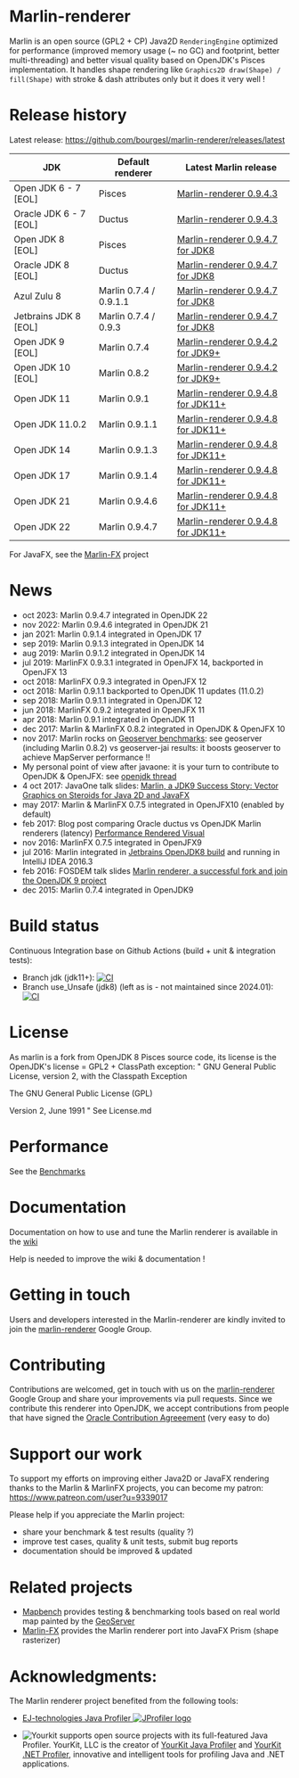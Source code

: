 Marlin-renderer
===============

Marlin is an open source (GPL2 + CP) Java2D ``RenderingEngine`` optimized for performance (improved memory usage (~ no GC) and footprint, better multi-threading) and better visual quality based on OpenJDK's Pisces implementation.
It handles shape rendering like ``Graphics2D draw(Shape) / fill(Shape)`` with stroke & dash attributes only but it does it very well !

Release history
===============

Latest release: https://github.com/bourgesl/marlin-renderer/releases/latest

| JDK | Default renderer | Latest Marlin release |
| --- | --- | --- |
| Open JDK 6 - 7   [EOL] | Pisces       | [Marlin-renderer 0.9.4.3](https://github.com/bourgesl/marlin-renderer/releases/tag/v0_9_4_3) |
| Oracle JDK 6 - 7 [EOL] | Ductus       | [Marlin-renderer 0.9.4.3](https://github.com/bourgesl/marlin-renderer/releases/tag/v0_9_4_3) |
| Open JDK 8       [EOL] | Pisces       | [Marlin-renderer 0.9.4.7 for JDK8](https://github.com/bourgesl/marlin-renderer/releases/tag/v0_9_4_7_jdk8) |
| Oracle JDK 8     [EOL] | Ductus       | [Marlin-renderer 0.9.4.7 for JDK8](https://github.com/bourgesl/marlin-renderer/releases/tag/v0_9_4_7_jdk8) |
| Azul Zulu 8            | Marlin 0.7.4 / 0.9.1.1 | [Marlin-renderer 0.9.4.7 for JDK8](https://github.com/bourgesl/marlin-renderer/releases/tag/v0_9_4_7_jdk8) |
| Jetbrains JDK 8  [EOL] | Marlin 0.7.4 / 0.9.3 | [Marlin-renderer 0.9.4.7 for JDK8](https://github.com/bourgesl/marlin-renderer/releases/tag/v0_9_4_7_jdk8) |
| Open JDK 9       [EOL] | Marlin 0.7.4 | [Marlin-renderer 0.9.4.2 for JDK9+](https://github.com/bourgesl/marlin-renderer/releases/tag/v0_9_4_2_jdk9) |
| Open JDK 10      [EOL] | Marlin 0.8.2 | [Marlin-renderer 0.9.4.2 for JDK9+](https://github.com/bourgesl/marlin-renderer/releases/tag/v0_9_4_2_jdk9) |
| Open JDK 11       | Marlin 0.9.1   | [Marlin-renderer 0.9.4.8 for JDK11+](https://github.com/bourgesl/marlin-renderer/releases/tag/v0_9_4_8) |
| Open JDK 11.0.2   | Marlin 0.9.1.1 | [Marlin-renderer 0.9.4.8 for JDK11+](https://github.com/bourgesl/marlin-renderer/releases/tag/v0_9_4_8) |
| Open JDK 14       | Marlin 0.9.1.3 | [Marlin-renderer 0.9.4.8 for JDK11+](https://github.com/bourgesl/marlin-renderer/releases/tag/v0_9_4_8) |
| Open JDK 17       | Marlin 0.9.1.4 | [Marlin-renderer 0.9.4.8 for JDK11+](https://github.com/bourgesl/marlin-renderer/releases/tag/v0_9_4_8) |
| Open JDK 21       | Marlin 0.9.4.6 | [Marlin-renderer 0.9.4.8 for JDK11+](https://github.com/bourgesl/marlin-renderer/releases/tag/v0_9_4_8) |
| Open JDK 22       | Marlin 0.9.4.7 | [Marlin-renderer 0.9.4.8 for JDK11+](https://github.com/bourgesl/marlin-renderer/releases/tag/v0_9_4_8) |

For JavaFX, see the [Marlin-FX](https://github.com/bourgesl/marlin-fx) project

News
====
* oct 2023: Marlin 0.9.4.7 integrated in OpenJDK 22
* nov 2022: Marlin 0.9.4.6 integrated in OpenJDK 21
* jan 2021: Marlin 0.9.1.4 integrated in OpenJDK 17
* sep 2019: Marlin 0.9.1.3 integrated in OpenJDK 14
* aug 2019: Marlin 0.9.1.2 integrated in OpenJDK 14
* jul 2019: MarlinFX 0.9.3.1 integrated in OpenJFX 14, backported in OpenJFX 13
* oct 2018: MarlinFX 0.9.3 integrated in OpenJFX 12
* oct 2018: Marlin 0.9.1.1 backported to OpenJDK 11 updates (11.0.2)
* sep 2018: Marlin 0.9.1.1 integrated in OpenJDK 12
* jun 2018: MarlinFX 0.9.2 integrated in OpenJFX 11
* apr 2018: Marlin 0.9.1 integrated in OpenJDK 11
* dec 2017: Marlin & MarlinFX 0.8.2 integrated in OpenJDK & OpenJFX 10
* nov 2017: Marlin rocks on [Geoserver benchmarks](https://gmf-test.sig.cloud.camptocamp.net/ms_perfs/): see geoserver (including Marlin 0.8.2) vs geoserver-jai results: it boosts geoserver to achieve MapServer performance !!
* My personal point of view after javaone: it is your turn to contribute to OpenJDK & OpenJFX: see [openjdk thread](http://mail.openjdk.java.net/pipermail/openjfx-dev/2017-October/020900.html)
* 4 oct 2017: JavaOne talk slides: [Marlin, a JDK9 Success Story: Vector Graphics on Steroids for Java 2D and JavaFX](https://github.com/bourgesl/bourgesl.github.io/raw/master/javaone2017/slides/javaone-marlin-talk.pdf)
* may 2017: Marlin & MarlinFX 0.7.5 integrated in OpenJFX10 (enabled by default)
* feb 2017: Blog post comparing Oracle ductus vs OpenJDK Marlin renderers (latency) [Performance Rendered Visual](https://www.azul.com/performance-rendered-visual/)
* nov 2016: MarlinFX 0.7.5 integrated in OpenJFX9
* jul 2016: Marlin integrated in [Jetbrains OpenJDK8 build](https://github.com/JetBrains/jdk8u) and running in IntelliJ IDEA 2016.3
* feb 2016: FOSDEM talk slides [Marlin renderer, a successful fork and join the OpenJDK 9 project](https://bourgesl.github.io/fosdem-2016/slides/fosdem-2016-Marlin.pdf)
* dec 2015: Marlin 0.7.4 integrated in OpenJDK9


Build status
============
Continuous Integration base on Github Actions (build + unit & integration tests):
   * Branch jdk (jdk11+): [![CI](https://github.com/bourgesl/marlin-renderer/actions/workflows/build.yml/badge.svg?branch=jdk)](https://github.com/bourgesl/marlin-renderer/actions/workflows/build.yml)
   * Branch use_Unsafe (jdk8) (left as is - not maintained since 2024.01): 
[![CI](https://github.com/bourgesl/marlin-renderer/actions/workflows/build.yml/badge.svg?branch=use_Unsafe)](https://github.com/bourgesl/marlin-renderer/actions/workflows/build.yml)


License
=======

As marlin is a fork from OpenJDK 8 Pisces source code, its license is the OpenJDK's license = GPL2 + ClassPath exception:
"
GNU General Public License, version 2,
with the Classpath Exception

The GNU General Public License (GPL)

Version 2, June 1991
"
See License.md


Performance
===========

See the [Benchmarks](https://github.com/bourgesl/marlin-renderer/wiki/Benchmarks)


Documentation
=============
Documentation on how to use and tune the Marlin renderer is available in the [wiki]( https://github.com/bourgesl/marlin-renderer/wiki)

Help is needed to improve the wiki & documentation !


Getting in touch
================

Users and developers interested in the Marlin-renderer are kindly invited to join the [marlin-renderer](https://groups.google.com/forum/#!forum/marlin-renderer) Google Group.


Contributing
============

Contributions are welcomed, get in touch with us on the [marlin-renderer](https://groups.google.com/forum/#!forum/marlin-renderer) Google Group and share your improvements via pull requests. 
Since we contribute this renderer into OpenJDK, we accept contributions from people that have signed the [Oracle Contribution Agreeement](http://www.oracle.com/technetwork/community/oca-486395.html) (very easy to do)


Support our work
================

To support my efforts on improving either Java2D or JavaFX rendering thanks to the Marlin & MarlinFX projects, you can become my patron: https://www.patreon.com/user?u=9339017

Please help if you appreciate the Marlin project:
   * share your benchmark & test results (quality ?)
   * improve test cases, quality & unit tests, submit bug reports
   * documentation should be improved & updated


Related projects
================

- [Mapbench](https://github.com/bourgesl/mapbench) provides testing & benchmarking tools based on real world map painted by the [GeoServer](http://geoserver.org/)
- [Marlin-FX](https://github.com/bourgesl/marlin-fx) provides the Marlin renderer port into JavaFX Prism (shape rasterizer)


Acknowledgments:
================
The Marlin renderer project benefited from the following tools:
* <a href="https://www.ej-technologies.com/products/jprofiler/overview.html">EJ-technologies Java Profiler <img src="https://www.ej-technologies.com/images/product_banners/jprofiler_medium.png" alt="JProfiler logo"></a> 

* <img src="https://www.yourkit.com/images/yklogo.png" alt="Yourkit"> supports open source projects with its full-featured Java Profiler.
YourKit, LLC is the creator of <a href="https://www.yourkit.com/java/profiler/">YourKit Java Profiler</a>
and <a href="https://www.yourkit.com/.net/profiler/">YourKit .NET Profiler</a>, innovative and intelligent tools for profiling Java and .NET applications.

